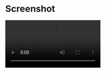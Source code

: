 # Screenshot
![fruits dashboard](https://github.com/WahyuAgungBudiyanto/VISPRO_WaterPark/blob/main/img/2021-10-05%2021-05-27.mp4)
